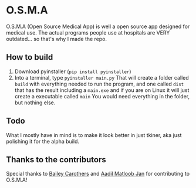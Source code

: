 # O.S.M.A

O.S.M.A (Open Source Medical App) is well a open source app designed for medical use. The actual programs people use at hospitals are VERY outdated... so that's why I made the repo.

## How to build

1. Download pyinstaller (```pip install pyinstaller```)
2. Into a terminal, type ```pyinstaller main.py```
That will create a folder called ```build``` with everything needed to run the program, and one called ```dist``` that has the result including a ```main.exe``` and if you are on Linux it will just create a executable called ```main``` You would need everything in the folder, but nothing else.

## Todo

What I mostly have in mind is to make it look better in just tkiner, aka just polishing it for the alpha build.

## Thanks to the contributors

Special thanks to [Bailey Carothers](https://github.com/baileycarothers) and [Aadil Matloob Jan](https://github.com/aadil494) for contributing to O.S.M.A!
